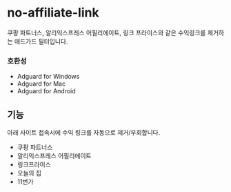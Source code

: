 # no-affiliate-link
쿠팡 파트너스, 알리익스프레스 어필리에이트, 링크 프라이스와 같은 수익링크를 제거하는 애드가드 필터입니다.

### 호환성
- Adguard for Windows
- Adguard for Mac
- Adguard for Android

## 기능
아래 사이트 접속시에 수익 링크를 자동으로 제거/우회합니다.
- 쿠팡 파트너스
- 알리익스프레스 어필리에이트
- 링크프라이스
- 오늘의 집
- 11번가
